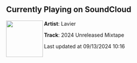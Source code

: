 ## Currently Playing on SoundCloud

[<img align="left" width="100" src="https://i1.sndcdn.com/artworks-yOAik4toXVv4eNhk-cuQfVA-t500x500.jpg">](https://soundcloud.com/laviermusic/2024-unreleased-mixtape)

**Artist**: Lavier 

**Track**: 2024 Unreleased Mixtape

Last updated at 09/13/2024 10:16
